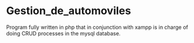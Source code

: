 # Gestion_de_automoviles
Program fully written in php that in conjunction with xampp is in charge of doing CRUD processes in the mysql database.
